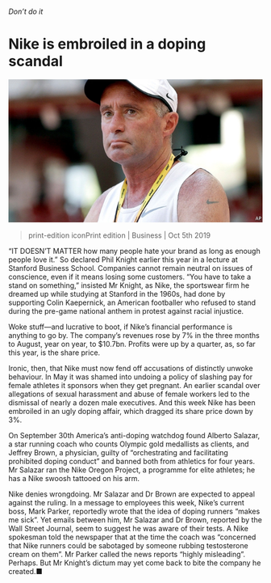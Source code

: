 ###### Don’t do it

# Nike is embroiled in a doping scandal 

![image](images/20191005_wbp503.jpg) 

> print-edition iconPrint edition | Business | Oct 5th 2019 

“IT DOESN’T MATTER how many people hate your brand as long as enough people love it.” So declared Phil Knight earlier this year in a lecture at Stanford Business School. Companies cannot remain neutral on issues of conscience, even if it means losing some customers. “You have to take a stand on something,” insisted Mr Knight, as Nike, the sportswear firm he dreamed up while studying at Stanford in the 1960s, had done by supporting Colin Kaepernick, an American footballer who refused to stand during the pre-game national anthem in protest against racial injustice. 

Woke stuff—and lucrative to boot, if Nike’s financial performance is anything to go by. The company’s revenues rose by 7% in the three months to August, year on year, to $10.7bn. Profits were up by a quarter, as, so far this year, is the share price. 

Ironic, then, that Nike must now fend off accusations of distinctly unwoke behaviour. In May it was shamed into undoing a policy of slashing pay for female athletes it sponsors when they get pregnant. An earlier scandal over allegations of sexual harassment and abuse of female workers led to the dismissal of nearly a dozen male executives. And this week Nike has been embroiled in an ugly doping affair, which dragged its share price down by 3%. 

 

On September 30th America’s anti-doping watchdog found Alberto Salazar, a star running coach who counts Olympic gold medallists as clients, and Jeffrey Brown, a physician, guilty of “orchestrating and facilitating prohibited doping conduct” and banned both from athletics for four years. Mr Salazar ran the Nike Oregon Project, a programme for elite athletes; he has a Nike swoosh tattooed on his arm. 

Nike denies wrongdoing. Mr Salazar and Dr Brown are expected to appeal against the ruling. In a message to employees this week, Nike’s current boss, Mark Parker, reportedly wrote that the idea of doping runners “makes me sick”. Yet emails between him, Mr Salazar and Dr Brown, reported by the Wall Street Journal, seem to suggest he was aware of their tests. A Nike spokesman told the newspaper that at the time the coach was “concerned that Nike runners could be sabotaged by someone rubbing testosterone cream on them”. Mr Parker called the news reports “highly misleading”. Perhaps. But Mr Knight’s dictum may yet come back to bite the company he created.■ 

